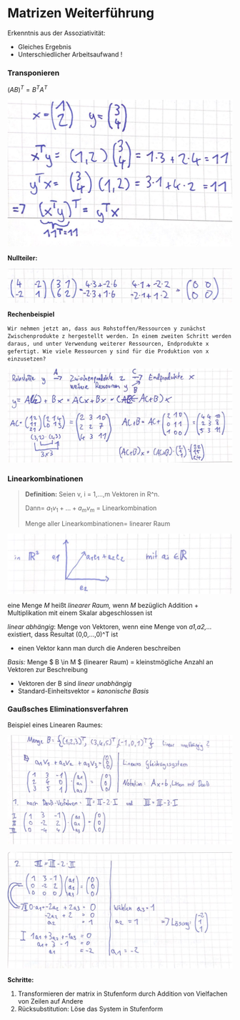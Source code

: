 # Matrizen Weiterführung

Erkenntnis aus der Assoziativität: 

- Gleiches Ergebnis
- Unterschiedlicher Arbeitsaufwand ! 



### Transponieren

$(AB)^T = B^T A^T$ 

![s21-10-18_13-30-35](../images/s21-10-18_13-30-35.jpg)

**Nullteiler:**

![21-10-18_13-39-23](../images/21-10-18_13-39-23.jpg)

**Rechenbeispiel**

`Wir nehmen jetzt an, dass aus Rohstoffen/Ressourcen y zunächst Zwischenprodukte z hergestellt werden. In einem zweiten Schritt werden daraus, und unter Verwendung weiterer Ressourcen, Endprodukte x gefertigt. Wie viele Ressourcen y sind für die Produktion von x einzusetzen?`

![21-10-18_13-40-46](../images/21-10-18_13-40-46.jpg)



### Linearkombinationen

> **Definition:** Seien v, i = 1,...,m Vektoren in R^n.
>
> Dann= $a_1v_1 + ... + a_mv_m$ = Linearkombination
>
> Menge aller Linearkombinationen= linearer Raum



![21-10-18_13-47-34](../images/21-10-18_13-47-34.jpg)



eine Menge *M* heißt *linearer Raum,* wenn *M* bezüglich Addition + Multiplikation mit einem Skalar abgeschlossen ist

 *linear abhängig*: Menge von Vektoren, wenn eine Menge von *a1,a2,...* existiert, dass Resultat (0,0,...,0)^T ist 

- einen Vektor kann man durch die Anderen beschreiben



*Basis:* Menge $ B \in M $ (linearer Raum) = kleinstmögliche Anzahl an Vektoren zur Beschreibung 

- Vektoren der B sind *linear unabhängig*
- Standard-Einheitsvektor = *kanonische Basis* 



### Gaußsches Eliminationsverfahren

Beispiel eines Linearen Raumes: 

![21-10-18_14-15-46](../images/21-10-18_14-15-46.jpg)

![21-10-18_14-16-44](../images/21-10-18_14-16-44.jpg)

**Schritte:**

1. Transformieren der matrix in Stufenform durch Addition von Vielfachen von Zeilen auf Andere
2. Rücksubstitution: Löse das System in Stufenform

